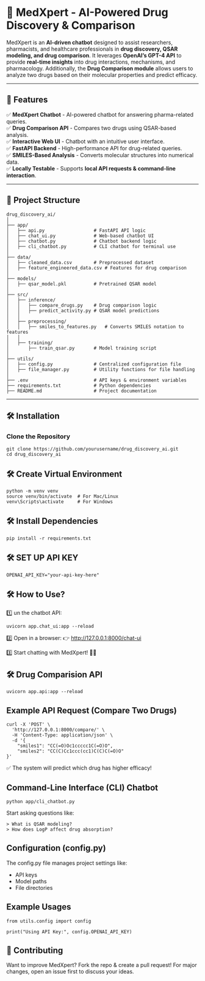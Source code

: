 # 💊 MedXpert - AI-Powered Drug Discovery & Comparison  

MedXpert is an **AI-driven chatbot** designed to assist researchers, pharmacists, and healthcare professionals in **drug discovery, QSAR modeling, and drug comparison**. It leverages **OpenAI’s GPT-4 API** to provide **real-time insights** into drug interactions, mechanisms, and pharmacology. Additionally, the **Drug Comparison module** allows users to analyze two drugs based on their molecular properties and predict efficacy.  

---

## 🚀 **Features**
✅ **MedXpert Chatbot** - AI-powered chatbot for answering pharma-related queries.  
✅ **Drug Comparison API** - Compares two drugs using QSAR-based analysis.  
✅ **Interactive Web UI** - Chatbot with an intuitive user interface.  
✅ **FastAPI Backend** - High-performance API for drug-related queries.  
✅ **SMILES-Based Analysis** - Converts molecular structures into numerical data.  
✅ **Locally Testable** - Supports **local API requests & command-line interaction**.  

---

## 📂 Project Structure

```
drug_discovery_ai/
│
├── app/
│   ├── api.py                  # FastAPI API logic
│   ├── chat_ui.py              # Web-based chatbot UI
│   ├── chatbot.py              # Chatbot backend logic
│   ├── cli_chatbot.py          # CLI chatbot for terminal use
│
├── data/
│   ├── cleaned_data.csv        # Preprocessed dataset
│   ├── feature_engineered_data.csv # Features for drug comparison
│
├── models/
│   ├── qsar_model.pkl          # Pretrained QSAR model
│
├── src/
│   ├── inference/
│   │   ├── compare_drugs.py    # Drug comparison logic
│   │   ├── predict_activity.py # QSAR model predictions
│   │
│   ├── preprocessing/
│   │   ├── smiles_to_features.py   # Converts SMILES notation to features
│   │
│   ├── training/
│       ├── train_qsar.py       # Model training script
│
├── utils/
│   ├── config.py               # Centralized configuration file
│   ├── file_manager.py         # Utility functions for file handling
│
├── .env                        # API keys & environment variables
├── requirements.txt            # Python dependencies
├── README.md                   # Project documentation
```


---

## 🛠️ **Installation**
### **Clone the Repository**
```
git clone https://github.com/yourusername/drug_discovery_ai.git
cd drug_discovery_ai
```

## 🛠️ **Create Virtual Environment**
```
python -m venv venv
source venv/bin/activate  # For Mac/Linux
venv\Scripts\activate     # For Windows
```

## 🛠️ **Install Dependencies**
```
pip install -r requirements.txt
```

## 🛠️ **SET UP API KEY**
```
OPENAI_API_KEY="your-api-key-here"
```

## 🛠️ **How to Use?**
1️⃣ un the chatbot API:
```
uvicorn app.chat_ui:app --reload
```

2️⃣ Open in a browser:
👉 http://127.0.0.1:8000/chat-ui

3️⃣ Start chatting with MedXpert! 🤖💊

## 🛠️ **Drug Comparision API**
```
uvicorn app.api:app --reload
```
## Example API Request (Compare Two Drugs)
```
curl -X 'POST' \
  'http://127.0.0.1:8000/compare/' \
  -H 'Content-Type: application/json' \
  -d '{
    "smiles1": "CC(=O)Oc1ccccc1C(=O)O",
    "smiles2": "CC(C)Cc1ccc(cc1)C(C)C(=O)O"
}'
```

✅ The system will predict which drug has higher efficacy!

## Command-Line Interface (CLI) Chatbot
```
python app/cli_chatbot.py
```
Start asking questions like:

```
> What is QSAR modeling?
> How does LogP affect drug absorption?
```
## Configuration (config.py)
The config.py file manages project settings like:

* API keys
* Model paths
* File directories

## Example Usages
```
from utils.config import config

print("Using API Key:", config.OPENAI_API_KEY)
```

## 🎯 Contributing
Want to improve MedXpert? Fork the repo & create a pull request!
For major changes, open an issue first to discuss your ideas.

